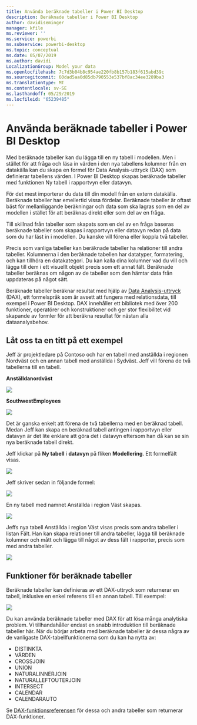 ```yaml
---
title: Använda beräknade tabeller i Power BI Desktop
description: Beräknade tabeller i Power BI Desktop
author: davidiseminger
manager: kfile
ms.reviewer: ''
ms.service: powerbi
ms.subservice: powerbi-desktop
ms.topic: conceptual
ms.date: 05/07/2019
ms.author: davidi
LocalizationGroup: Model your data
ms.openlocfilehash: 7c7d3b04b8c954ae220fb8b157b183f615abd39c
ms.sourcegitcommit: 60dad5aa0d85db790553e537bf8ac34ee3289ba3
ms.translationtype: MT
ms.contentlocale: sv-SE
ms.lasthandoff: 05/29/2019
ms.locfileid: "65239485"
---
```

# <a name="using-calculated-tables-in-power-bi-desktop"></a>Använda beräknade tabeller i Power BI Desktop
Med beräknade tabeller kan du lägga till en ny tabell i modellen. Men i stället för att fråga och läsa in värden i den nya tabellens kolumner från en datakälla kan du skapa en formel för Data Analysis-uttryck (DAX) som definierar tabellens värden. I Power BI Desktop skapas beräknade tabeller med funktionen Ny tabell i rapportvyn eller datavyn.

För det mest importerar du data till din modell från en extern datakälla. Beräknade tabeller har emellertid vissa fördelar. Beräknade tabeller är oftast bäst för mellanliggande beräkningar och data som ska lagras som en del av modellen i stället för att beräknas direkt eller som del av en fråga.

Till skillnad från tabeller som skapats som en del av en fråga baseras beräknade tabeller som skapas i rapportvyn eller datavyn redan på data som du har läst in i modellen. Du kanske vill förena eller koppla två tabeller.

Precis som vanliga tabeller kan beräknade tabeller ha relationer till andra tabeller. Kolumnerna i den beräknade tabellen har datatyper, formatering, och kan tillhöra en datakategori. Du kan kalla dina kolumner vad du vill och lägga till dem i ett visuellt objekt precis som ett annat fält. Beräknade tabeller beräknas om någon av de tabeller som den hämtar data från uppdateras på något sätt.

Beräknade tabeller beräknar resultat med hjälp av [Data Analysis-uttryck](https://msdn.microsoft.com/library/gg413422.aspx) (DAX), ett formelspråk som är avsett att fungera med relationsdata, till exempel i Power BI Desktop. DAX innehåller ett bibliotek med över 200 funktioner, operatörer och konstruktioner och ger stor flexibilitet vid skapande av formler för att beräkna resultat för nästan alla dataanalysbehov.

## <a name="lets-look-at-an-example"></a>Låt oss ta en titt på ett exempel
Jeff är projektledare på Contoso och har en tabell med anställda i regionen Nordväst och en annan tabell med anställda i Sydväst. Jeff vill förena de två tabellerna till en tabell.

**Anställdanordväst**

 ![](media/desktop-calculated-tables/calctables_nwempl.png)

**SouthwestEmployees**

 ![](media/desktop-calculated-tables/calctables_swempl.png)

Det är ganska enkelt att förena de två tabellerna med en beräknad tabell. Medan Jeff kan skapa en beräknad tabell antingen i rapportvyn eller datavyn är det lite enklare att göra det i datavyn eftersom han då kan se sin nya beräknade tabell direkt.

Jeff klickar på **Ny tabell** i **datavyn** på fliken **Modellering**. Ett formelfält visas.

 ![](media/desktop-calculated-tables/calctables_formulabarempty.png)

Jeff skriver sedan in följande formel:

 ![](media/desktop-calculated-tables/calctables_formulabarformula.png)

En ny tabell med namnet Anställda i region Väst skapas.

 ![](media/desktop-calculated-tables/calctables_westregionempl.png)

Jeffs nya tabell Anställda i region Väst visas precis som andra tabeller i listan Fält. Han kan skapa relationer till andra tabeller, lägga till beräknade kolumner och mått och lägga till något av dess fält i rapporter, precis som med andra tabeller.

 ![](media/desktop-calculated-tables/calctables_fieldlist.png)

## <a name="functions-for-calculated-tables"></a>Funktioner för beräknade tabeller
Beräknade tabeller kan definieras av ett DAX-uttryck som returnerar en tabell, inklusive en enkel referens till en annan tabell. Till exempel:

 ![](media/desktop-calculated-tables/calctables_formulabarsimpleformula.png)

Du kan använda beräknade tabeller med DAX för att lösa många analytiska problem. Vi tillhandahåller endast en snabb introduktion till beräknade tabeller här. När du börjar arbeta med beräknade tabeller är dessa några av de vanligaste DAX-tabellfunktionerna som du kan ha nytta av:

* DISTINKTA
* VÄRDEN
* CROSSJOIN
* UNION
* NATURALINNERJOIN
* NATURALLEFTOUTERJOIN
* INTERSECT
* CALENDAR
* CALENDARAUTO

Se [DAX-funktionsreferensen](https://msdn.microsoft.com/ee634396.aspx) för dessa och andra tabeller som returnerar DAX-funktioner.

